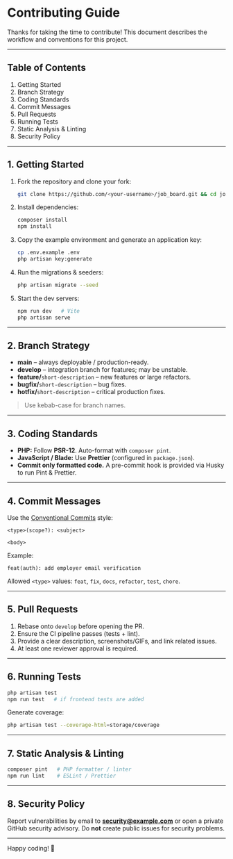 # Contributing Guide

Thanks for taking the time to contribute! This document describes the workflow and conventions for this project.

---

## Table of Contents

1. Getting Started
2. Branch Strategy
3. Coding Standards
4. Commit Messages
5. Pull Requests
6. Running Tests
7. Static Analysis & Linting
8. Security Policy

---

## 1. Getting Started

1. Fork the repository and clone your fork:
   ```bash
   git clone https://github.com/<your-username>/job_board.git && cd job_board
   ```
2. Install dependencies:
   ```bash
   composer install
   npm install
   ```
3. Copy the example environment and generate an application key:
   ```bash
   cp .env.example .env
   php artisan key:generate
   ```
4. Run the migrations & seeders:
   ```bash
   php artisan migrate --seed
   ```
5. Start the dev servers:
   ```bash
   npm run dev   # Vite
   php artisan serve
   ```

---

## 2. Branch Strategy

* **main** – always deployable / production-ready.
* **develop** – integration branch for features; may be unstable.
* **feature/**`short-description` – new features or large refactors.
* **bugfix/**`short-description` – bug fixes.
* **hotfix/**`short-description` – critical production fixes.

> Use kebab-case for branch names.

---

## 3. Coding Standards

* **PHP:** Follow **PSR-12**. Auto-format with `composer pint`.
* **JavaScript / Blade:** Use **Prettier** (configured in `package.json`).
* **Commit only formatted code.** A pre-commit hook is provided via Husky to run Pint & Prettier.

---

## 4. Commit Messages

Use the [Conventional Commits](https://www.conventionalcommits.org) style:

```
<type>(scope?): <subject>

<body>
```

Example:
```
feat(auth): add employer email verification
```

Allowed `<type>` values: `feat`, `fix`, `docs`, `refactor`, `test`, `chore`.

---

## 5. Pull Requests

1. Rebase onto `develop` before opening the PR.
2. Ensure the CI pipeline passes (tests + lint).
3. Provide a clear description, screenshots/GIFs, and link related issues.
4. At least one reviewer approval is required.

---

## 6. Running Tests

```bash
php artisan test
npm run test   # if frontend tests are added
```

Generate coverage:
```bash
php artisan test --coverage-html=storage/coverage
```

---

## 7. Static Analysis & Linting

```bash
composer pint   # PHP formatter / linter
npm run lint    # ESLint / Prettier
```

---

## 8. Security Policy

Report vulnerabilities by email to **security@example.com** or open a private GitHub security advisory. Do **not** create public issues for security problems.

---

Happy coding! 🎉
